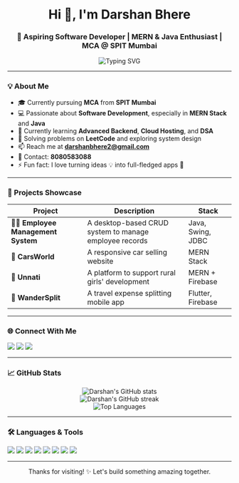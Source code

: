 <h1 align="center">Hi 👋, I'm Darshan Bhere</h1>
<h3 align="center">🚀 Aspiring Software Developer | MERN & Java Enthusiast | MCA @ SPIT Mumbai</h3>

<p align="center">
  <img src="https://readme-typing-svg.demolab.com?font=Fira+Code&weight=500&size=24&pause=1000&center=true&vCenter=true&width=600&lines=Passionate+Full+Stack+Developer+%F0%9F%92%BB;Java+%E2%9D%A4+MERN+Stack+Lover;Building+Tech+to+Solve+Real+World+Problems;Let's+Connect+%F0%9F%91%8B" alt="Typing SVG" />
</p>

---

### 💡 About Me
- 🎓 Currently pursuing **MCA** from **SPIT Mumbai**
- 💻 Passionate about **Software Development**, especially in **MERN Stack** and **Java**
- 🌱 Currently learning **Advanced Backend**, **Cloud Hosting**, and **DSA**
- 🧠 Solving problems on **LeetCode** and exploring system design
- 📫 Reach me at **darshanbhere2@gmail.com**
- 📱 Contact: **8080583088**
- ⚡ Fun fact: I love turning ideas 💡 into full-fledged apps 🚀

---

### 🚀 Projects Showcase

| Project | Description | Stack |
|--------|-------------|--------|
| 🧑‍💼 **Employee Management System** | A desktop-based CRUD system to manage employee records | Java, Swing, JDBC |
| 🚗 **CarsWorld** | A responsive car selling website | MERN Stack |
| 🌾 **Unnati** | A platform to support rural girls' development | MERN + Firebase |
| 🧳 **WanderSplit** | A travel expense splitting mobile app | Flutter, Firebase |

---

### 🌐 Connect With Me
<p align="left">
  <a href="mailto:darshanbhere2@gmail.com"><img src="https://img.shields.io/badge/Gmail-D14836?style=for-the-badge&logo=gmail&logoColor=white"/></a>
  <a href="https://www.linkedin.com/in/darshan-bhere-b69a14260/" target="_blank"><img src="https://img.shields.io/badge/LinkedIn-0077B5?style=for-the-badge&logo=linkedin&logoColor=white"/></a>
  <a href="https://leetcode.com/u/darshanbhere_7/"><img src="https://img.shields.io/badge/LeetCode-FFA116?style=for-the-badge&logo=leetcode&logoColor=black" /></a>
</p>

---

### 📈 GitHub Stats

<p align="center">
  <img src="https://github-readme-stats.vercel.app/api?username=darshanbhere7&show_icons=true&theme=radical" alt="Darshan's GitHub stats" />
  <br />
  <img src="https://github-readme-streak-stats.herokuapp.com/?user=darshanbhere7&theme=radical" alt="Darshan's GitHub streak" />
  <br />
  <img src="https://github-readme-stats.vercel.app/api/top-langs/?username=darshanbhere7&layout=compact&theme=radical" alt="Top Languages" />
</p>

---

### 🛠️ Languages & Tools

<p align="left">
  <img src="https://img.shields.io/badge/Java-ED8B00?style=for-the-badge&logo=java&logoColor=white"/>
  <img src="https://img.shields.io/badge/MongoDB-4EA94B?style=for-the-badge&logo=mongodb&logoColor=white"/>
  <img src="https://img.shields.io/badge/Express.js-000000?style=for-the-badge&logo=express&logoColor=white"/>
  <img src="https://img.shields.io/badge/React-61DAFB?style=for-the-badge&logo=react&logoColor=black"/>
  <img src="https://img.shields.io/badge/Node.js-339933?style=for-the-badge&logo=node.js&logoColor=white"/>
  <img src="https://img.shields.io/badge/Firebase-ffca28?style=for-the-badge&logo=firebase&logoColor=black"/>
  <img src="https://img.shields.io/badge/Flutter-02569B?style=for-the-badge&logo=flutter&logoColor=white"/>
  <img src="https://img.shields.io/badge/Git-F05032?style=for-the-badge&logo=git&logoColor=white"/>
</p>

---

<p align="center">Thanks for visiting! ✨ Let's build something amazing together.</p>
